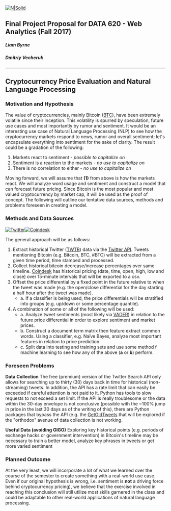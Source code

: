 [![N|Solid](https://sps.cuny.edu/sites/all/themes/cuny/assets/img/header_logo.png)](https://sps.cuny.edu/academics/graduate/master-science-data-science-ms)

## Final Project Proposal for DATA 620 - Web Analytics (Fall 2017)
##### Liam Byrne
##### Dmitriy Vecheruk
***
## Cryptocurrency Price Evaluation and Natural Language Processing
### Motivation and Hypothesis
The value of cryptocurrencies, mainly Bitcoin ([BTC](https://coinmarketcap.com/currencies/bitcoin/)), have been extremely volatile since their inception. This volatility is spurred by speculation, future use cases and most importantly by rumor and sentiment. It would be an interesting use case of Natural Language Processing (NLP) to see how the cryptocurrency markets respond to news, rumor and overall sentiment; let's encapsulate everything into sentiment for the sake of clarity. The result could be a gradation of the following:

1. Markets react to sentiment - *possible to capitalize on*
2. Sentiment is a reaction to the markets - *no use to capitalize on*
3. There is no correlation to either - *no use to capitalize on*

Moving forward, we will assume that **(1)** from above is how the markets react. We will analyze word usage and sentiment and construct a model that can forecast future pricing. Since Bitcoin is the most popular and most valued cryptocurrency by market cap, it will be used as the proof of concept. The following will outline our tentative data sources, methods and problems foreseen in creating a model.

### Methods and Data Sources
[![Twitter](https://cdn2.iconfinder.com/data/icons/metro-uinvert-dock/256/Twitter_NEW.png)](https://twitter.com/)[![Coindesk](https://daks2k3a4ib2z.cloudfront.net/576d13c8eb5794cb5888fc50/59d232e085c6930001f4cb11_CoinDesk_WEB.png)](https://www.coindesk.com/price/)

The general approach will be as follows:

1. Extract historical Twitter ([TWTR](https://finance.google.com/finance?q=NYSE:TWTR)) data via the [Twitter API](https://developer.twitter.com/en/docs/tweets/search/api-reference/premium-search.html#DataEndpoint). Tweets mentioning Bitcoin (e.g. Bitcoin, BTC, #BTC) will be extracted from a given time period, time stamped and processed.
2. Collect historical bitcoin decrease/increase percentages over same timeline. [Coindesk](https://www.coindesk.com/price) has historical pricing (date, time, open, high, low and close) over 15-minute intervals that will be exported to a csv.
3. Offset the price differential by a fixed point in the future relative to when the tweet was made (e.g. the open/close differential for the day starting a half hour after the tweet was made).
    - a. If a classifier is being used, the price differentials will be stratified into groups (e.g. up/down or some percentage quantile).
4. A combination of some or all of the following will be used:
    - a. Analyze tweet sentiments (most likely via [VADER](https://github.com/cjhutto/vaderSentiment)) in relation to the future price differential in order to explore sentiment and market prices.
    - b. Construct a document term matrix then feature extract common words. Using a classifier, e.g. Naïve Bayes, analyze most important features in relation to price prediction.
    - c. Split data into testing and training sets and use some method f machine learning to see how any of the above (**a** or **b**) perform.

### Foreseen Problems
**Data Collection**
The free (premium) version of the Twitter Search API only allows for searching up to thirty (30) days back in time for historical (non-streaming) tweets. In addition, the API has a rate limit that can easily be exceeded if careful attention is not paid to it. Python has tools to slow requests to not exceed a set limit. If the API is really troublesome or the data within the 30-day envelope is not conclusive (possible with the ~100% jump in price in the last 30 days as of the writing of this), there are Python packages that bypass the API (e.g. the [GetOldTweets](https://github.com/Jefferson-Henrique/GetOldTweets-python) that will be explored if the "orthodox" avenue of data collection is not working.

**Useful Data (avoiding GIGO)**
Exploring key historical points (e.g. periods of exchange hacks or government intervention) in Bitcoin's timeline may be necessary to train a better model, analyze key phrases in tweets or get more varied sentiment

### Planned Outcome
At the very least, we will incorporate a lot of what we learned over the course of the semester to create something with a real-world use case. Even if our original hypothesis is wrong, i.e. sentiment is **not** a driving force behind cryptocurrency pricing), we believe that the exercise involved in reaching this conclusion will still utilize most skills garnered in the class and could be adaptable to other real-world applications of natural language processing.
